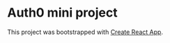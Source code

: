 # Auth0 mini project

This project was bootstrapped with [Create React App](https://github.com/facebookincubator/create-react-app).
